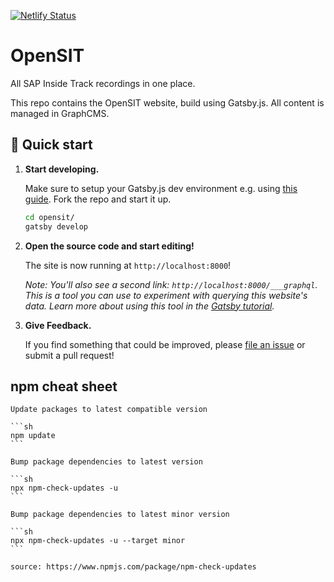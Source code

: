[![Netlify Status](https://api.netlify.com/api/v1/badges/f6f40728-157f-44b5-9817-3807f6e346f6/deploy-status)](https://app.netlify.com/sites/heuristic-shirley-f2f0d5/deploys)

# OpenSIT

All SAP Inside Track recordings in one place.

This repo contains the OpenSIT website, build using Gatsby.js. All content is managed in GraphCMS.

## 🚀 Quick start

1.  **Start developing.**

    Make sure to setup your Gatsby.js dev environment e.g. using [this guide](https://www.gatsbyjs.com/tutorial/part-zero/).
    Fork the repo and start it up.

    ```sh
    cd opensit/
    gatsby develop
    ```

2.  **Open the source code and start editing!**

    The site is now running at `http://localhost:8000`!
    
    *Note: You'll also see a second link: `http://localhost:8000/___graphql`. This is a tool you can use to experiment with querying this website's data. Learn more about using this tool in the [Gatsby tutorial](https://www.gatsbyjs.org/tutorial/part-five/#introducing-graphiql).*

3. **Give Feedback.**

    If you find something that could be improved, please [file an issue](./issues/new) or submit a pull request!

## npm cheat sheet

    Update packages to latest compatible version

    ```sh
    npm update
    ```

    Bump package dependencies to latest version

    ```sh
    npx npm-check-updates -u
    ```

    Bump package dependencies to latest minor version

    ```sh
    npx npm-check-updates -u --target minor
    ```

    source: https://www.npmjs.com/package/npm-check-updates
